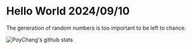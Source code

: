 # Hello World 2024/09/10

The generation of random numbers is too important to be left to chance.

![PoyChang's github stats](https://github-readme-stats.vercel.app/api?username=poychang&show_icons=true&theme=dracula)
